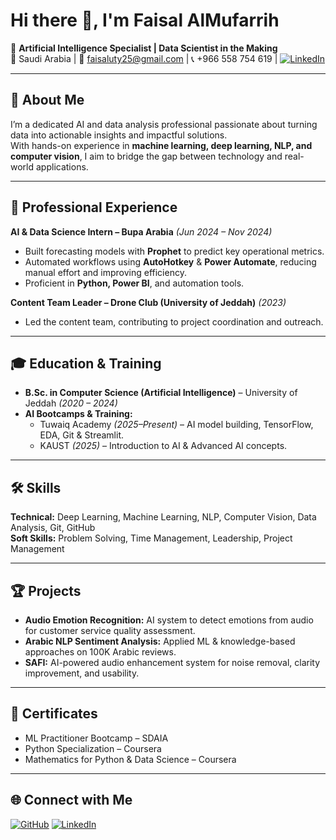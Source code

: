 # Hi there 👋, I'm Faisal AlMufarrih  

🎯 **Artificial Intelligence Specialist | Data Scientist in the Making**  
📍 Saudi Arabia | 📧 faisaluty25@gmail.com | 📞 +966 558 754 619  | [![LinkedIn](https://img.shields.io/badge/LinkedIn-%230077B5.svg?&logo=linkedin&logoColor=white)](https://linkedin.com/in/faisal-almufarrih-b8090628b)


---

## 🚀 About Me
I’m a dedicated AI and data analysis professional passionate about turning data into actionable insights and impactful solutions.  
With hands-on experience in **machine learning, deep learning, NLP, and computer vision**, I aim to bridge the gap between technology and real-world applications.  

---

## 💼 Professional Experience

**AI & Data Science Intern – Bupa Arabia** *(Jun 2024 – Nov 2024)*  
- Built forecasting models with **Prophet** to predict key operational metrics.  
- Automated workflows using **AutoHotkey** & **Power Automate**, reducing manual effort and improving efficiency.  
- Proficient in **Python, Power BI**, and automation tools.  

**Content Team Leader – Drone Club (University of Jeddah)** *(2023)*  
- Led the content team, contributing to project coordination and outreach.

---

## 🎓 Education & Training
- **B.Sc. in Computer Science (Artificial Intelligence)** – University of Jeddah *(2020 – 2024)*  
- **AI Bootcamps & Training:**  
  - Tuwaiq Academy *(2025–Present)* – AI model building, TensorFlow, EDA, Git & Streamlit.  
  - KAUST *(2025)* – Introduction to AI & Advanced AI concepts.  

---

## 🛠️ Skills
**Technical:** Deep Learning, Machine Learning, NLP, Computer Vision, Data Analysis, Git, GitHub  
**Soft Skills:** Problem Solving, Time Management, Leadership, Project Management  

---

## 🏆 Projects
- **Audio Emotion Recognition:** AI system to detect emotions from audio for customer service quality assessment.  
- **Arabic NLP Sentiment Analysis:** Applied ML & knowledge-based approaches on 100K Arabic reviews.  
- **SAFI:** AI-powered audio enhancement system for noise removal, clarity improvement, and usability.  

---

## 📜 Certificates
- ML Practitioner Bootcamp – SDAIA  
- Python Specialization – Coursera  
- Mathematics for Python & Data Science – Coursera  

---

## 🌐 Connect with Me
[![GitHub](https://img.shields.io/badge/GitHub-%2312100E.svg?&logo=github&logoColor=white)](https://github.com/faisaluty25)
[![LinkedIn](https://img.shields.io/badge/LinkedIn-%230077B5.svg?&logo=linkedin&logoColor=white)](https://linkedin.com/in/faisal-almufarrih-b8090628b)
